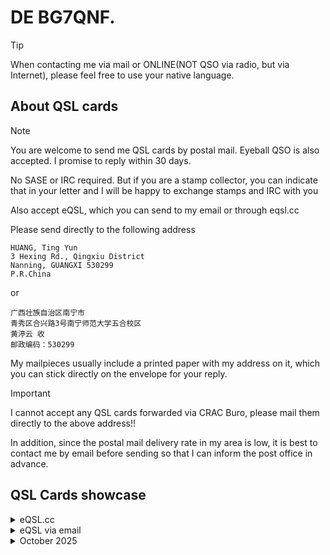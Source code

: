 # DE BG7QNF.
> [!TIP]
> When contacting me via mail or ONLINE(NOT QSO via radio, but via Internet), please feel free to use your native language.

## About QSL cards
> [!NOTE]
> You are welcome to send me QSL cards by postal mail. Eyeball QSO is also accepted. I promise to reply within 30 days.
> 
> No SASE or IRC required. But if you are a stamp collector, you can indicate that in your letter and I will be happy to exchange stamps and IRC with you
>
> Also accept eQSL, which you can send to my email or through eqsl.cc

Please send directly to the following address

```
HUANG, Ting Yun
3 Hexing Rd., Qingxiu District
Nanning, GUANGXI 530299
P.R.China
```
or
```
广西壮族自治区南宁市
青秀区合兴路3号南宁师范大学五合校区
黄渟云 收
邮政编码：530299
```
My mailpieces usually include a printed paper with my address on it, which you can stick directly on the envelope for your reply.

> [!IMPORTANT]
> I cannot accept any QSL cards forwarded via CRAC Buro, please mail them directly to the above address!!
>
> In addition, since the postal mail delivery rate in my area is low, it is best to contact me by email before sending so that I can inform the post office in advance.

## QSL Cards showcase
<details>
<summary>eQSL.cc</summary>
<img alt="eqsl.cc" src="https://github.com/user-attachments/assets/142b8482-9f85-4ae5-982a-9cf2c258c95c" />
</details>
<details>
<summary>eQSL via email</summary>

> The format is HTML.
> 
> The background image is different each time you send it, so it's truly unique.
> 
> I'm more casual when sending eSQL via email, so it might not work for some applications that require SQL cards for authentication.
<iframe 
  src="https://tkm.icu" 
  width="100%" 
  height="600" 
  frameborder="0" 
  style="border:1px solid #ccc;">
</iframe>
</details>
<details>
<summary>October 2025</summary>
<img width="512" height="512" alt="方卡正面10月" src="https://github.com/user-attachments/assets/2492acd8-ee6a-4f78-a71d-29c2532c86dd" />
<img width="512" height="512" alt="方卡背面10月" src="https://github.com/user-attachments/assets/a6b47ee4-ee99-4f31-b268-f55e514d757f" />
</details>


